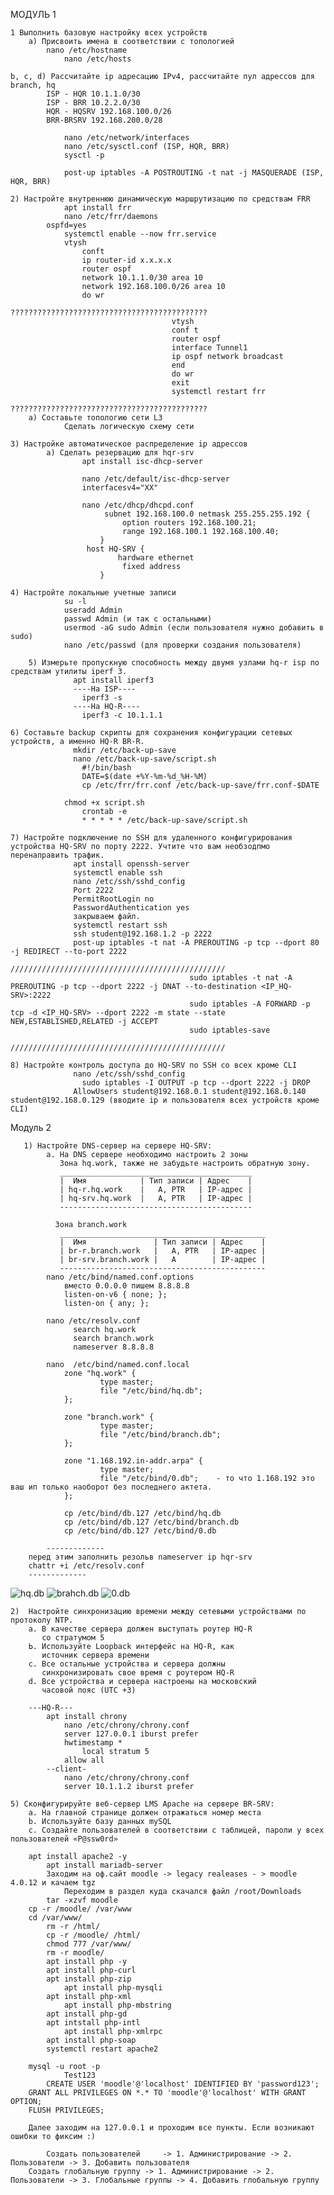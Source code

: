МОДУЛЬ 1

	1 Выполнить базовую настройку всех устройств
		а) Присвоить имена в соответствии с топологией
  			nano /etc/hostname
     			nano /etc/hosts
	
 	b, c, d) Рассчитайте ip адресацию IPv4, рассчитайте пул адрессов для branch, hq
        	ISP - HQR 10.1.1.0/30
        	ISP - BRR 10.2.2.0/30
        	HQR - HQSRV 192.168.100.0/26
        	BRR-BRSRV 192.168.200.0/28

        		nano /etc/network/interfaces
        		nano /etc/sysctl.conf (ISP, HQR, BRR)
        		sysctl -p
      
        		post-up iptables -A POSTROUTING -t nat -j MASQUERADE (ISP, HQR, BRR)
	  
   	2) Настройте внутреннюю динамическую маршрутизацию по средствам FRR
    			apt install frr
       			nano /etc/frr/daemons
			ospfd=yes
      			systemctl enable --now frr.service
        		vtysh
        			conft
        			ip router-id x.x.x.x
        			router ospf
        			network 10.1.1.0/30 area 10
        			network 192.168.100.0/26 area 10
        			do wr
										????????????????????????????????????????????
										vtysh
										conf t
										router ospf
										interface Tunnel1
										ip ospf network broadcast 
										end
										do wr
										exit
										systemctl restart frr
										????????????????????????????????????????????
	  	a) Составьте топологию сети L3
          		Сделать логическую схему сети
	    
	3) Настройке автоматическое распределение ip адрессов
        	а) Сделать резервацию для hqr-srv 
            		apt install isc-dhcp-server
            
            		nano /etc/default/isc-dhcp-server
              		interfacesv4="XX"

            		nano /etc/dhcp/dhcpd.conf
             			 subnet 192.168.100.0 netmask 255.255.255.192 {
               				 option routers 192.168.100.21;
               				 range 192.168.100.1 192.168.100.40;
              			}
           			 host HQ-SRV {
              				hardware ethernet
             				 fixed address
            			}

 	4) Настройте локальные учетные записи
        		su -l 
       			useradd Admin 
        		passwd Admin (и так с остальными) 
		        usermod -aG sudo Admin (если пользователя нужно добавить в sudo) 
		        nano /etc/passwd (для проверки создания пользователя)

     	5) Измерьте пропускную способность между двумя узлами hq-r isp по средствам утилиты iperf 3.
		          apt install iperf3
		          ----На ISP----
		            iperf3 -s
		          ----На HQ-R----
		            iperf3 -c 10.1.1.1

	6) Составьте backup скрипты для сохранения конфигурации сетевых устройств, а именно HQ-R BR-R.
		          mkdir /etc/back-up-save
		          nano /etc/back-up-save/script.sh
		            #!/bin/bash
		            DATE=$(date +%Y-%m-%d_%H-%M)
		            cp /etc/frr/frr.conf /etc/back-up-save/frr.conf-$DATE
         
	 			chmod +x script.sh
			        crontab -e
			        * * * * * /etc/back-up-save/script.sh

	7) Настройте подключение по SSH для удаленного конфигурирования устройства HQ-SRV по порту 2222. Учтите что вам необзодпмо перенаправить трафик.
		          apt install openssh-server
		          systemctl enable ssh
		          nano /etc/ssh/sshd_config
		          Port 2222
		          PermitRootLogin no
		          PasswordAuthentication yes
		          закрываем файл.
		          systemctl restart ssh
		          ssh student@192.168.1.2 -p 2222
		          post-up iptables -t nat -A PREROUTING -p tcp --dport 80 -j REDIRECT --to-port 2222
											////////////////////////////////////////////////
											sudo iptables -t nat -A PREROUTING -p tcp --dport 2222 -j DNAT --to-destination <IP_HQ-SRV>:2222
											sudo iptables -A FORWARD -p tcp -d <IP_HQ-SRV> --dport 2222 -m state --state NEW,ESTABLISHED,RELATED -j ACCEPT
											sudo iptables-save
											////////////////////////////////////////////////

	8) Настройте контроль доступа до HQ-SRV по SSH со всех кроме CLI
		          nano /etc/ssh/sshd_config
	    			sudo iptables -I OUTPUT -p tcp --dport 2222 -j DROP
		          AllowUsers student@192.168.0.1 student@192.168.0.140 student@192.168.0.129 (вводите ip и пользователя всех устройств кроме CLI)   



Модуль 2
      	
       1) Настройте DNS-сервер на сервере HQ-SRV:
            а. На DNS сервере необходимо настроить 2 зоны
               Зона hq.work, также не забудьте настроить обратную зону.
               ___________________________________________
               |  Имя            | Тип записи | Адрес    |
               | hq-r.hq.work    |   A, PTR   | IP-адрес |
               | hq-srv.hq.work  |   A, PTR   | IP-адрес |
               -------------------------------------------

              3oнa branch.work
               ______________________________________________
               |  Имя               | Тип записи | Адрес    |
               | br-r.branch.work   |   A, PTR   | IP-адрес |
               | br-srv.branch.work |   A        | IP-адрес |
               ----------------------------------------------
            nano /etc/bind/named.conf.options
                вместо 0.0.0.0 пишем 8.8.8.8
                listen-on-v6 { none; };
                listen-on { any; };

            nano /etc/resolv.conf
                  search hq.work 
                  search branch.work
                  nameserver 8.8.8.8

            nano  /etc/bind/named.conf.local
                zone "hq.work" {
	                    type master;
	                    file "/etc/bind/hq.db";
                };

                zone "branch.work" {
	                    type master;
	                    file "/etc/bind/branch.db";
                };

                zone "1.168.192.in-addr.arpa" {
	                    type master;
	                    file "/etc/bind/0.db";    - то что 1.168.192 это ваш ип только наоборот без последнего актета.
                };

                cp /etc/bind/db.127 /etc/bind/hq.db
            	cp /etc/bind/db.127 /etc/bind/branch.db
            	cp /etc/bind/db.127 /etc/bind/0.db

      		-------------
		перед этим заполнить резольв nameserver ip hqr-srv
  		chattr +i /etc/resolv.conf
  		-------------

![hq.db](https://i.imgur.com/kr0I2jk.png)
![brahch.db](https://i.imgur.com/Uik41EH.png)
![0.db](https://i.imgur.com/v8i88cP.png)

	2)  Настройте синхронизацию времени между сетевыми устройствами по протоколу NTP.
		а. В качестве сервера должен выступать роутер HQ-R
		   со стратумом 5
		Ь. Используйте Loopback интерфейс на HQ-R, как
		   источник сервера времени
		с. Все остальные устройства и сервера должны
		   синхронизировать свое время с роутером HQ-R
		d. Все устройства и сервера настроены на московский
		   часовой пояс (UTC +3)

		---HQ-R---
     		apt install chrony
       			nano /etc/chrony/chrony.conf
				server 127.0.0.1 iburst prefer
	   			hwtimestamp *
	      			local stratum 5
		 		allow all
    		--client-
      			nano /etc/chrony/chrony.conf
	 			server 10.1.1.2 iburst prefer
              
	5) Сконфигурируйте веб-сервер LMS Apache на сервере BR-SRV:
		a. На главной странице должен отражаться номер места
		b. Используйте базу данных mySQL
		c. Создайте пользователей в соответствии с таблицей, пароли у всех пользователей «P@ssw0rd»
		
  		apt install apache2 -y
    		apt install mariadb-server
	  		Заходим на оф.сайт moodle -> legacy realeases - > moodle 4.0.12 и качаем tgz
	    		Переходим в раздел куда скачался файл /root/Downloads
      		tar -xzvf moodle
		cp -r /moodle/ /var/www
  		cd /var/www/
    		rm -r /html/
      		cp -r /moodle/ /html/
    		chmod 777 /var/www/
      		rm -r moodle/
			apt install php -y
	  		apt install php-curl
	  		apt install php-zip
     			apt install php-mysqli
			apt install php-xml
     			apt install php-mbstring
			apt install php-gd
   			apt intstall php-intl
      			apt install php-xmlrpc
	 		apt install php-soap
			systemctl restart apache2
			
  		mysql -u root -p
    			Test123
       		CREATE USER 'moodle'@'localhost' IDENTIFIED BY 'password123';
	 	GRANT ALL PRIVILEGES ON *.* TO 'moodle'@'localhost' WITH GRANT OPTION;
		FLUSH PRIVILEGES;

  		Далее заходим на 127.0.0.1 и проходим все пункты. Если возникают ошибки то фиксим :)

      		Создать пользователей     -> 1. Администрирование -> 2. Пользователи -> 3. Добавить пользователя
		Создать глобальную группу -> 1. Администрирование -> 2. Пользователи -> 3. Глобальные группы -> 4. Добавить глобальную группу

    		
       			     
